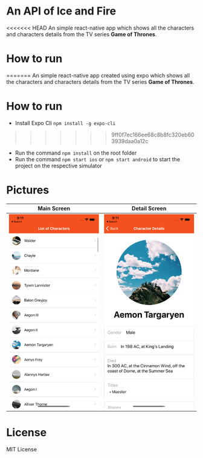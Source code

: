 # An API of Ice and Fire
<<<<<<< HEAD
An simple react-native app which shows all the characters and characters details from the TV series <b>Game of Thrones</b>.


# How to run

=======
An simple react-native app created using expo which shows all the characters and characters details from the TV series <b>Game of Thrones</b>.


# How to run
* Install Expo Cli ```npm install -g expo-cli```
>>>>>>> 9ff0f7ec166ee68c8b8fc320eb603939daa0a12c
* Run the command ```npm install``` on the root folder
* Run the command ```npm start ios``` or ```npm start android``` to start the project on the respective simulator


# Pictures
| Main Screen | Detail Screen |
| --- | --- |
| ![](./assets/mainScreen.png) |![](./assets/detailScreen.png)|


# License
MIT License
